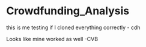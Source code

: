 # Crowdfunding_Analysis

this is me testing if I cloned everything correctly - cdh

Looks like mine worked as well -CVB
